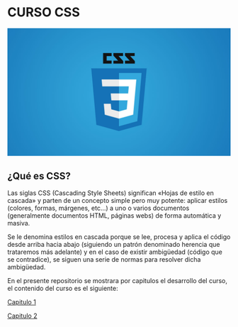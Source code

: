 # CURSO CSS

![Logo de CSS](https://github.com/ElizaMejia/Curso-CSS/blob/main/Imagenes/logocss.jpeg)

## ¿Qué es CSS?

Las siglas CSS (Cascading Style Sheets) significan «Hojas de estilo en cascada» y parten de un concepto simple pero muy potente: aplicar estilos (colores, formas, márgenes, etc...) a uno o varios documentos (generalmente documentos HTML, páginas webs) de forma automática y masiva.

Se le denomina estilos en cascada porque se lee, procesa y aplica el código desde arriba hacia abajo (siguiendo un patrón denominado herencia que trataremos más adelante) y en el caso de existir ambigüedad (código que se contradice), se siguen una serie de normas para resolver dicha ambigüedad.


En el presente repositorio se mostrara por capitulos el desarrollo del curso, el contenido del curso es el siguiente: 

[Capitulo 1](https://github.com/ElizaMejia/Curso-CSS/tree/Capitulo1)

[Capitulo 2](https://github.com/ElizaMejia/Curso-CSS/tree/Capitulo2)
